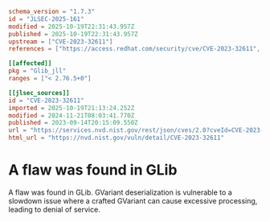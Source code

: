```toml
schema_version = "1.7.3"
id = "JLSEC-2025-161"
modified = 2025-10-19T22:31:43.957Z
published = 2025-10-19T22:31:43.957Z
upstream = ["CVE-2023-32611"]
references = ["https://access.redhat.com/security/cve/CVE-2023-32611", "https://bugzilla.redhat.com/show_bug.cgi?id=2211829", "https://gitlab.gnome.org/GNOME/glib/-/issues/2797", "https://lists.debian.org/debian-lts-announce/2023/09/msg00030.html", "https://security.gentoo.org/glsa/202311-18", "https://security.netapp.com/advisory/ntap-20231027-0005/", "https://access.redhat.com/security/cve/CVE-2023-32611", "https://bugzilla.redhat.com/show_bug.cgi?id=2211829", "https://gitlab.gnome.org/GNOME/glib/-/issues/2797", "https://lists.debian.org/debian-lts-announce/2023/09/msg00030.html", "https://security.gentoo.org/glsa/202311-18", "https://security.netapp.com/advisory/ntap-20231027-0005/"]

[[affected]]
pkg = "Glib_jll"
ranges = ["< 2.76.5+0"]

[[jlsec_sources]]
id = "CVE-2023-32611"
imported = 2025-10-19T21:13:24.252Z
modified = 2024-11-21T08:03:41.770Z
published = 2023-09-14T20:15:09.550Z
url = "https://services.nvd.nist.gov/rest/json/cves/2.0?cveId=CVE-2023-32611"
html_url = "https://nvd.nist.gov/vuln/detail/CVE-2023-32611"
```

# A flaw was found in GLib

A flaw was found in GLib. GVariant deserialization is vulnerable to a slowdown issue where a crafted GVariant can cause excessive processing, leading to denial of service.

